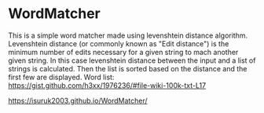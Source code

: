 # WordMatcher

This is a simple word matcher made using levenshtein distance algorithm. Levenshtein distance (or commonly known as "Edit distance") is the minimum number of edits necessary for a given string to mach another given string. In this case levenshtein distance between the input and a list of strings is calculated. Then the list is sorted based on the distance and the first few are displayed.
Word list: https://gist.github.com/h3xx/1976236/#file-wiki-100k-txt-L17

https://isuruk2003.github.io/WordMatcher/
